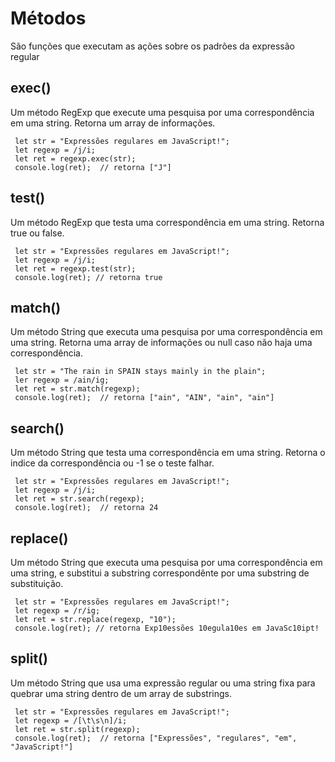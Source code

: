 # Métodos
São funções que executam as ações sobre os padrões da expressão regular

## exec()
Um método RegExp  que execute uma pesquisa por uma correspondência em uma string. Retorna um array de informações.

     let str = "Expressões regulares em JavaScript!";
     let regexp = /j/i;
     let ret = regexp.exec(str);
     console.log(ret);  // retorna ["J"]
     
## test()	
Um método RegExp que testa uma correspondência em uma string. Retorna true ou false.

     let str = "Expressões regulares em JavaScript!";
     let regexp = /j/i;
     let ret = regexp.test(str);
     console.log(ret); // retorna true

## match()
Um método String que executa uma pesquisa por uma correspondência em uma string. Retorna uma array de informações ou null caso não haja uma correspondência.

     let str = "The rain in SPAIN stays mainly in the plain";
     ler regexp = /ain/ig;
     let ret = str.match(regexp);
     console.log(ret);  // retorna ["ain", "AIN", "ain", "ain"]
     
## search()
Um método String que testa uma correspondência em uma string. Retorna o indice da correspondência ou -1 se o teste falhar.

     let str = "Expressões regulares em JavaScript!";
     let regexp = /j/i;
     let ret = str.search(regexp);
     console.log(ret);  // retorna 24
     
## replace()
Um método String que executa uma pesquisa por uma correspondência em uma string, e substitui a substring correspondênte por uma substring de substituição.

     let str = "Expressões regulares em JavaScript!";
     let regexp = /r/ig;
     let ret = str.replace(regexp, "10");
     console.log(ret); // retorna Exp10essões 10egula10es em JavaSc10ipt!
     
## split()
Um método String que usa uma expressão regular ou uma string fixa para quebrar uma string dentro de um array de substrings. 

     let str = "Expressões regulares em JavaScript!";
     let regexp = /[\t\s\n]/i;
     let ret = str.split(regexp);
     console.log(ret);  // retorna ["Expressões", "regulares", "em", "JavaScript!"]
